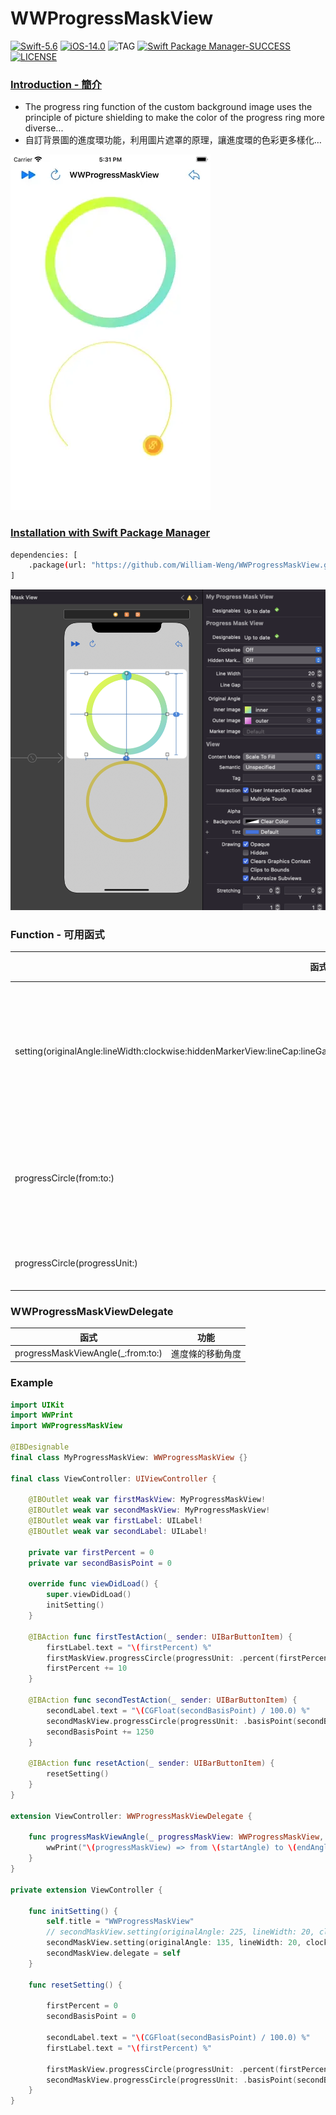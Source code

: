 # WWProgressMaskView

[![Swift-5.6](https://img.shields.io/badge/Swift-5.6-orange.svg?style=flat)](https://developer.apple.com/swift/) [![iOS-14.0](https://img.shields.io/badge/iOS-14.0-pink.svg?style=flat)](https://developer.apple.com/swift/) ![TAG](https://img.shields.io/github/v/tag/William-Weng/WWProgressMaskView) [![Swift Package Manager-SUCCESS](https://img.shields.io/badge/Swift_Package_Manager-SUCCESS-blue.svg?style=flat)](https://developer.apple.com/swift/) [![LICENSE](https://img.shields.io/badge/LICENSE-MIT-yellow.svg?style=flat)](https://developer.apple.com/swift/)

### [Introduction - 簡介](https://swiftpackageindex.com/William-Weng)
- The progress ring function of the custom background image uses the principle of picture shielding to make the color of the progress ring more diverse...
- 自訂背景圖的進度環功能，利用圖片遮罩的原理，讓進度環的色彩更多樣化…

![](./Example.webp)

### [Installation with Swift Package Manager](https://medium.com/彼得潘的-swift-ios-app-開發問題解答集/使用-spm-安裝第三方套件-xcode-11-新功能-2c4ffcf85b4b)
```bash
dependencies: [
    .package(url: "https://github.com/William-Weng/WWProgressMaskView.git", .upToNextMajor(from: "1.3.3"))
]
```

![](./IBDesignable.png)

### Function - 可用函式
|函式|功能|
|-|-|
|setting(originalAngle:lineWidth:clockwise:hiddenMarkerView:lineCap:lineGap:innerImage:outerImage:markerImage:innerStartAngle:innerEndAngle:)|設定一些初始值 => 會重畫|
|progressCircle(from:to:)|畫進度條 (以角度為準)|
|progressCircle(progressUnit:)|畫進度條|

### WWProgressMaskViewDelegate
|函式|功能|
|-|-|
|progressMaskViewAngle(_:from:to:)|進度條的移動角度|

### Example
```swift
import UIKit
import WWPrint
import WWProgressMaskView

@IBDesignable
final class MyProgressMaskView: WWProgressMaskView {}

final class ViewController: UIViewController {

    @IBOutlet weak var firstMaskView: MyProgressMaskView!
    @IBOutlet weak var secondMaskView: MyProgressMaskView!
    @IBOutlet weak var firstLabel: UILabel!
    @IBOutlet weak var secondLabel: UILabel!
    
    private var firstPercent = 0
    private var secondBasisPoint = 0
    
    override func viewDidLoad() {
        super.viewDidLoad()
        initSetting()
    }
    
    @IBAction func firstTestAction(_ sender: UIBarButtonItem) {
        firstLabel.text = "\(firstPercent) %"
        firstMaskView.progressCircle(progressUnit: .percent(firstPercent))
        firstPercent += 10
    }
    
    @IBAction func secondTestAction(_ sender: UIBarButtonItem) {
        secondLabel.text = "\(CGFloat(secondBasisPoint) / 100.0) %"
        secondMaskView.progressCircle(progressUnit: .basisPoint(secondBasisPoint))
        secondBasisPoint += 1250
    }
    
    @IBAction func resetAction(_ sender: UIBarButtonItem) {
        resetSetting()
    }
}

extension ViewController: WWProgressMaskViewDelegate {
    
    func progressMaskViewAngle(_ progressMaskView: WWProgressMaskView, from startAngle: CGFloat, to endAngle: CGFloat) {
        wwPrint("\(progressMaskView) => from \(startAngle) to \(endAngle)")
    }
}

private extension ViewController {
    
    func initSetting() {
        self.title = "WWProgressMaskView"
        // secondMaskView.setting(originalAngle: 225, lineWidth: 20, clockwise: false, lineCap: .round, lineGap: -18, innerStartAngle: 225, innerEndAngle: 495)
        secondMaskView.setting(originalAngle: 135, lineWidth: 20, clockwise: true, hiddenMarkerView: false, lineCap: .round, lineGap: -18, markerImage: UIImage(named: "dollar"), innerStartAngle: 135, innerEndAngle: -135)
        secondMaskView.delegate = self
    }
        
    func resetSetting() {
        
        firstPercent = 0
        secondBasisPoint = 0
        
        secondLabel.text = "\(CGFloat(secondBasisPoint) / 100.0) %"
        firstLabel.text = "\(firstPercent) %"

        firstMaskView.progressCircle(progressUnit: .percent(firstPercent))
        secondMaskView.progressCircle(progressUnit: .basisPoint(secondBasisPoint))
    }
}
```
